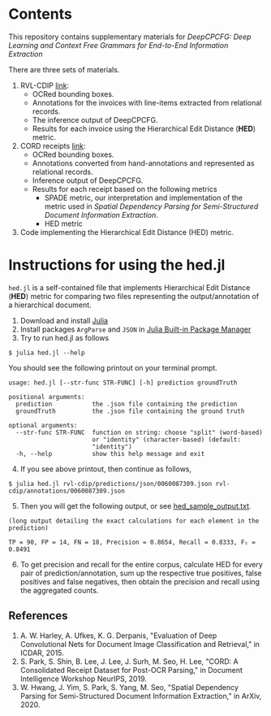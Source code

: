 # Contents
This repository contains supplementary materials for *DeepCPCFG: Deep Learning and Context Free Grammars for End-to-End Information Extraction*

There are three sets of materials.
1. RVL-CDIP [link](https://www.cs.cmu.edu/~aharley/rvl-cdip/):
   * OCRed bounding boxes.
   * Annotations for the invoices with line-items extracted from relational records.
   * The inference output of DeepCPCFG.
   * Results for each invoice using the Hierarchical Edit Distance (**HED**) metric.
2. CORD receipts [link](https://github.com/clovaai/cord):
   * OCRed bounding boxes.
   * Annotations converted from hand-annotations and represented as relational records.
   * Inference output of DeepCPCFG.
   * Results for each receipt based on the following metrics
     * SPADE metric, our interpretation and implementation of the metric used in *Spatial Dependency Parsing for Semi-Structured Document Information Extraction*.
     * HED metric
3. Code implementing the Hierarchical Edit Distance (HED) metric.

# Instructions for using the hed.jl
`hed.jl` is a self-contained file that implements Hierarchical Edit Distance (**HED**) metric for comparing two files representing the output/annotation of a hierarchical document.

1. Download and install [Julia](https://julialang.org/downloads/)
2. Install packages `ArgParse` and `JSON` in [Julia Built-in Package Manager](https://docs.julialang.org/en/v1/stdlib/Pkg/)
3. Try to run hed.jl as follows
```
$ julia hed.jl --help
```
You should see the following printout on your terminal prompt.
```
usage: hed.jl [--str-func STR-FUNC] [-h] prediction groundTruth

positional arguments:
  prediction           the .json file containing the prediction
  groundTruth          the .json file containing the ground truth

optional arguments:
  --str-func STR-FUNC  function on string: choose "split" (word-based)
                       or "identity" (character-based) (default:
                       "identity")
  -h, --help           show this help message and exit
```
4. If you see above printout, then continue as follows, 
```
$ julia hed.jl rvl-cdip/predictions/json/0060087309.json rvl-cdip/annotations/0060087309.json
```
5. Then you will get the following output, or see [hed_sample_output.txt](hed_sample_output.txt).
```
(long output detailing the exact calculations for each element in the prediction)

TP = 90, FP = 14, FN = 18, Precision = 0.8654, Recall = 0.8333, F₁ = 0.8491
```
6. To get precision and recall for the entire corpus, calculate HED for every pair of prediction/annotation, sum up the respective true positives, false positives and false negatives, then obtain the precision and recall using the aggregated counts.

## References
1. A. W. Harley, A. Ufkes, K. G. Derpanis, "Evaluation of Deep Convolutional Nets for Document Image Classification and Retrieval," in ICDAR, 2015.
2. S. Park, S. Shin, B. Lee, J. Lee, J. Surh, M. Seo, H. Lee, "CORD: A Consolidated Receipt Dataset for Post-OCR Parsing," in Document Intelligence Workshop NeurIPS, 2019.
3. W. Hwang, J. Yim, S. Park, S. Yang, M. Seo, "Spatial Dependency Parsing for Semi-Structured Document Information Extraction," in ArXiv, 2020.

